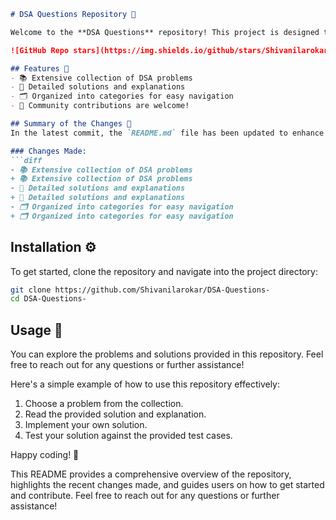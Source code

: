 ```markdown
# DSA Questions Repository 🚀

Welcome to the **DSA Questions** repository! This project is designed to help you enhance your data structures and algorithms skills through a variety of problems and solutions.

![GitHub Repo stars](https://img.shields.io/github/stars/Shivanilarokar/DSA-Questions-) ![GitHub forks](https://img.shields.io/github/forks/Shivanilarokar/DSA-Questions-) ![GitHub issues](https://img.shields.io/github/issues/Shivanilarokar/DSA-Questions-)

## Features 🌟
- 📚 Extensive collection of DSA problems
- 📝 Detailed solutions and explanations
- 🗂️ Organized into categories for easy navigation
- 🤝 Community contributions are welcome!

## Summary of the Changes 📝
In the latest commit, the `README.md` file has been updated to enhance clarity and visual appeal. Here are the key modifications:

### Changes Made:
```diff
- 📚 Extensive collection of DSA problems
+ 📚 Extensive collection of DSA problems
- 📝 Detailed solutions and explanations
+ 📝 Detailed solutions and explanations
- 🗂️ Organized into categories for easy navigation
+ 🗂️ Organized into categories for easy navigation
```

## Installation ⚙️
To get started, clone the repository and navigate into the project directory:

```bash
git clone https://github.com/Shivanilarokar/DSA-Questions-
cd DSA-Questions-
```

## Usage 🎉
You can explore the problems and solutions provided in this repository. Feel free to reach out for any questions or further assistance!

Here's a simple example of how to use this repository effectively:

1. Choose a problem from the collection.
2. Read the provided solution and explanation.
3. Implement your own solution.
4. Test your solution against the provided test cases.

Happy coding! 🎊

This README provides a comprehensive overview of the repository, highlights the recent changes made, and guides users on how to get started and contribute. Feel free to reach out for any questions or further assistance!
```